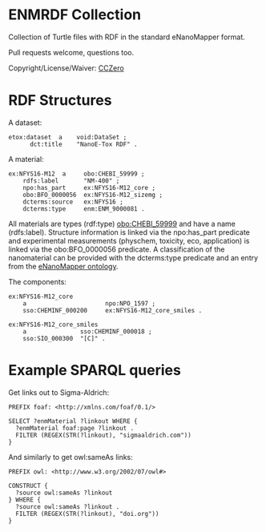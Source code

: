 ENMRDF Collection
=================

Collection of Turtle files with RDF in the standard eNanoMapper format.

Pull requests welcome, questions too.

Copyright/License/Waiver: [CCZero](https://creativecommons.org/choose/zero/)


RDF Structures
==============

A dataset:

```turtle
etox:dataset  a    void:DataSet ;
      dct:title    "NanoE-Tox RDF" .
```

A material:

```turtle
ex:NFYS16-M12  a     obo:CHEBI_59999 ;
    rdfs:label       "NM-400" ;
    npo:has_part     ex:NFYS16-M12_core ;
    obo:BFO_0000056  ex:NFYS16-M12_sizemg ;
    dcterms:source   ex:NFYS16 ;
    dcterms:type     enm:ENM_9000081 .
```

All materials are types (rdf:type) [obo:CHEBI_59999](http://bioportal.bioontology.org/ontologies/ENM/?p=classes&conceptid=http%3A%2F%2Fpurl.obolibrary.org%2Fobo%2FCHEBI_59999&jump_to_nav=true) and have a name (rdfs:label).
Structure information is linked via the npo:has_part predicate and experimental
measurements (physchem, toxicity, eco, application) is linked via the
obo:BFO_0000056 predicate. A classification of the nanomaterial can be provided
with the dcterms:type predicate and an entry from the [eNanoMapper ontology](http://bioportal.bioontology.org/ontologies/ENM/).

The components:

```turtle
ex:NFYS16-M12_core
    a                      npo:NPO_1597 ;
    sso:CHEMINF_000200     ex:NFYS16-M12_core_smiles .

ex:NFYS16-M12_core_smiles
    a               sso:CHEMINF_000018 ;
    sso:SIO_000300  "[C]" .
```

Example SPARQL queries
======================

Get links out to Sigma-Aldrich:

```sparql
PREFIX foaf: <http://xmlns.com/foaf/0.1/>

SELECT ?enmMaterial ?linkout WHERE {
  ?enmMaterial foaf:page ?linkout .
  FILTER (REGEX(STR(?linkout), "sigmaaldrich.com"))
}
```

And similarly to get owl:sameAs links:

```sparql
PREFIX owl: <http://www.w3.org/2002/07/owl#>

CONSTRUCT {
  ?source owl:sameAs ?linkout
} WHERE {
  ?source owl:sameAs ?linkout .
  FILTER (REGEX(STR(?linkout), "doi.org"))
}
```
